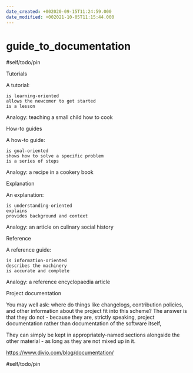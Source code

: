 ```yaml
---
date_created: +002020-09-15T11:24:59.000
date_modified: +002021-10-05T11:15:44.000
---
```


# guide_to_documentation

#self/todo/pin

Tutorials

A tutorial:

    is learning-oriented
    allows the newcomer to get started
    is a lesson

Analogy: teaching a small child how to cook

How-to guides

A how-to guide:

    is goal-oriented
    shows how to solve a specific problem
    is a series of steps

Analogy: a recipe in a cookery book

Explanation

An explanation:

    is understanding-oriented
    explains
    provides background and context

Analogy: an article on culinary social history

Reference

A reference guide:

    is information-oriented
    describes the machinery
    is accurate and complete

Analogy: a reference encyclopaedia article

Project documentation

You may well ask: where do things like changelogs, contribution policies, and other information about the project fit into this scheme? The answer is that they do not - because they are, strictly speaking, project documentation rather than documentation of the software itself,

They can simply be kept in appropriately-named sections alongside the other material - as long as they are not mixed up in it.

https://www.divio.com/blog/documentation/

#self/todo/pin
